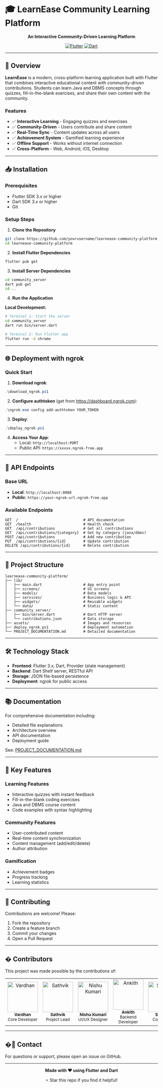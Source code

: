 # 🎓 LearnEase Community Learning Platform

<div align="center">
  
  **An Interactive Community-Driven Learning Platform**
  
  [![Flutter](https://img.shields.io/badge/Flutter-3.x-blue.svg)](https://flutter.dev)
  [![Dart](https://img.shields.io/badge/Dart-3.x-blue.svg)](https://dart.dev)
</div>

---

## 🌟 Overview

**LearnEase** is a modern, cross-platform learning application built with Flutter that combines interactive educational content with community-driven contributions. Students can learn Java and DBMS concepts through quizzes, fill-in-the-blank exercises, and share their own content with the community.

### Features

- ✅ **Interactive Learning** - Engaging quizzes and exercises
- ✅ **Community-Driven** - Users contribute and share content
- ✅ **Real-Time Sync** - Content updates across all users
- ✅ **Achievement System** - Gamified learning experience
- ✅ **Offline Support** - Works without internet connection
- ✅ **Cross-Platform** - Web, Android, iOS, Desktop

---

## 📥 Installation

### Prerequisites
- Flutter SDK 3.x or higher
- Dart SDK 3.x or higher
- Git

### Setup Steps

1. **Clone the Repository**
```bash
git clone https://github.com/yourusername/learnease-community-platform.git
cd learnease-community-platform
```

2. **Install Flutter Dependencies**
```bash
flutter pub get
```

3. **Install Server Dependencies**
```bash
cd community_server
dart pub get
cd ..
```

4. **Run the Application**

**Local Development:**
```bash
# Terminal 1: Start the server
cd community_server
dart run bin/server.dart

# Terminal 2: Run Flutter app
flutter run -d chrome
```

---

## 🌐 Deployment with ngrok

### Quick Start

1. **Download ngrok**:
```powershell
.\download_ngrok.ps1
```

2. **Configure authtoken** (get from https://dashboard.ngrok.com):
```powershell
.\ngrok.exe config add-authtoken YOUR_TOKEN
```

3. **Deploy**:
```powershell
.\deploy_ngrok.ps1
```

4. **Access Your App**:
   - Local: `http://localhost:PORT`
   - Public API: `https://xxxxx.ngrok-free.app`

---

## 📡 API Endpoints

### Base URL
- **Local**: `http://localhost:8080`
- **Public**: `https://your-ngrok-url.ngrok-free.app`

### Available Endpoints

```http
GET  /                              # API documentation
GET  /health                        # Health check
GET  /api/contributions             # Get all contributions
GET  /api/contributions/{category}  # Get by category (java/dbms)
POST /api/contributions             # Add new contribution
PUT  /api/contributions/{id}        # Update contribution
DELETE /api/contributions/{id}      # Delete contribution
```

---

## 📂 Project Structure

```
learnease-community-platform/
├── lib/
│   ├── main.dart                   # App entry point
│   ├── screens/                    # UI screens
│   ├── models/                     # Data models
│   ├── services/                   # Business logic & API
│   ├── widgets/                    # Reusable widgets
│   └── data/                       # Static content
├── community_server/
│   ├── bin/server.dart             # Dart HTTP server
│   └── contributions.json          # Data storage
├── assets/                         # Images and resources
├── deploy_ngrok.ps1                # Deployment automation
└── PROJECT_DOCUMENTATION.md        # Detailed documentation
```

---

## 🛠️ Technology Stack

- **Frontend**: Flutter 3.x, Dart, Provider (state management)
- **Backend**: Dart Shelf server, RESTful API
- **Storage**: JSON file-based persistence
- **Deployment**: ngrok for public access

---

## 📚 Documentation

For comprehensive documentation including:
- Detailed file explanations
- Architecture overview
- API documentation
- Deployment guide

See: [PROJECT_DOCUMENTATION.md](PROJECT_DOCUMENTATION.md)

---

## 🎯 Key Features

### Learning Features
- Interactive quizzes with instant feedback
- Fill-in-the-blank coding exercises
- Java and DBMS course content
- Code examples with syntax highlighting

### Community Features
- User-contributed content
- Real-time content synchronization
- Content management (add/edit/delete)
- Author attribution

### Gamification
- Achievement badges
- Progress tracking
- Learning statistics

---

## 🤝 Contributing

Contributions are welcome! Please:
1. Fork the repository
2. Create a feature branch
3. Commit your changes
4. Open a Pull Request

---

## � Contributors

This project was made possible by the contributions of:

<table>
  <tr>
    <td align="center">
      <a href="https://github.com/vardhan0811">
        <img src="https://github.com/vardhan0811.png" width="100px;" alt="Vardhan"/>
        <br />
        <sub><b>Vardhan</b></sub>
      </a>
      <br />
      <sub>Core Developer</sub>
    </td>
    <td align="center">
      <a href="https://github.com/sathvik7137">
        <img src="https://github.com/sathvik7137.png" width="100px;" alt="Sathvik"/>
        <br />
        <sub><b>Sathvik</b></sub>
      </a>
      <br />
      <sub>Project Lead</sub>
    </td>
    <td align="center">
      <a href="https://github.com/nishu-kumari14">
        <img src="https://github.com/nishu-kumari14.png" width="100px;" alt="Nishu Kumari"/>
        <br />
        <sub><b>Nishu Kumari</b></sub>
      </a>
      <br />
      <sub>UI/UX Designer</sub>
    </td>
    <td align="center">
      <a href="https://github.com/Ankith2422">
        <img src="https://github.com/Ankith2422.png" width="100px;" alt="Ankith"/>
        <br />
        <sub><b>Ankith</b></sub>
      </a>
      <br />
      <sub>Backend Developer</sub>
    </td>
    <td align="center">
      <a href="https://github.com/yourusername">
        <img src="https://avatars.githubusercontent.com/u/0?v=4" width="100px;" alt="Srivatsa"/>
        <br />
        <sub><b>Srivatsa</b></sub>
      </a>
      <br />
      <sub>Contributor</sub>
    </td>
  </tr>
</table>

---

## �📧 Contact

For questions or support, please open an issue on GitHub.

---

<div align="center">
  
  **Made with ❤️ using Flutter and Dart**
  
  ⭐ Star this repo if you find it helpful!
  
</div>

